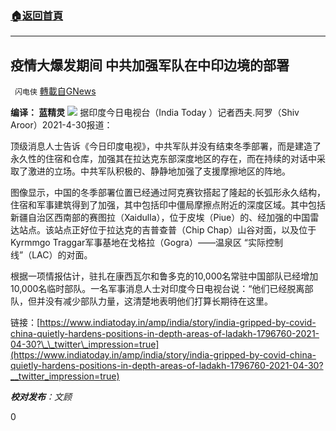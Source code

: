 ###  [:house:返回首頁](https://github.com/ourhimalayas/txt)
---

## 疫情大爆发期间 中共加强军队在中印边境的部署
` 闪电侠` [轉載自GNews](https://gnews.org/zh-hans/1159101/)

**编译： 蓝精灵**
![]()![](https://gnews-media-offload.s3.amazonaws.com/wp-content/uploads/2021/04/30223107/%E6%96%B0%E5%BB%BA%E5%9B%BE%E7%89%8716.jpg)
据印度今日电视台（India Today ）记者西夫.阿罗（Shiv Aroor）2021-4-30报道：

顶级消息人士告诉《今日印度电视》，中共军队并没有结束冬季部署，而是建造了永久性的住宿和仓库，加强其在拉达克东部深度地区的存在，而在持续的对话中采取了激进的立场。中共军队积极的、静静地加强了支援摩擦地区的阵地。

图像显示，中国的冬季部署位置已经通过阿克赛钦搭起了隆起的长弧形永久结构，住宿和军事建筑得到了加强，其中包括印中僵局摩擦点附近的深度区域。其中包括新疆自治区西南部的赛图拉（Xaidulla），位于皮埃（Piue）的、经加强的中国雷达站点。该站点正好位于拉达克的吉普查普（Chip Chap）山谷对面，以及位于Kyrmmgo Traggar军事基地在戈格拉（Gogra）——温泉区 “实际控制线”（LAC）的对面。

根据一项情报估计，驻扎在康西瓦尔和鲁多克的10,000名常驻中国部队已经增加10,000名临时部队。一名军事消息人士对印度今日电视台说：“他们已经脱离部队，但并没有减少部队力量，这清楚地表明他们打算长期待在这里。

链接：[https://www.indiatoday.in/amp/india/story/india-gripped-by-covid-china-quietly-hardens-positions-in-depth-areas-of-ladakh-1796760-2021-04-30?\_\_twitter\_impression=true](https://www.indiatoday.in/amp/india/story/india-gripped-by-covid-china-quietly-hardens-positions-in-depth-areas-of-ladakh-1796760-2021-04-30?__twitter_impression=true)

***校对发布**：文顾*

0
